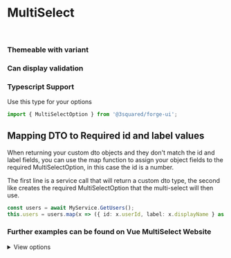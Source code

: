#  MultiSelect

<slot name="OPTIONS" />

<br/>

<slot name="example"/>

### Themeable with variant

<slot name="example2"/>

### Can display validation

<slot name="example3"/>

### Typescript Support

Use this type for your options

```typescript
import { MultiSelectOption } from '@3squared/forge-ui';
```

## Mapping DTO to Required id and label values

When returning your custom dto objects and they don't match the id and label fields, you can use the map function to assign your object fields to the required MultiSelectOption, in this case the id is a number.

The first line is a service call that will return a custom dto type, the second like creates the required MultiSelectOption that the multi-select will then use.

```typescript
const users = await MyService.GetUsers();
this.users = users.map(x => ({ id: x.userId, label: x.displayName } as MultiSelectOption<number>));
```

### Further examples can be found on Vue MultiSelect Website

<details><summary>View options</summary>

<iframe id="theFrame" src="https://vue-multiselect.js.org/#sub-getting-started" style="width:100%; height:800px" frameborder="0"></iframe>

</details>
